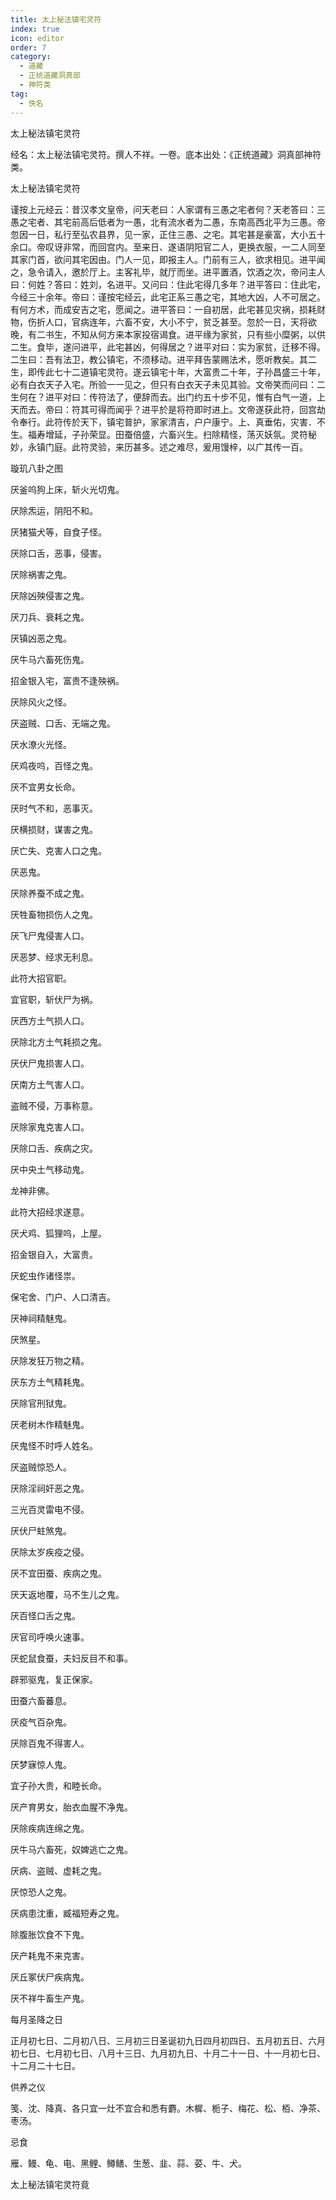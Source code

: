 ```yaml
---
title: 太上秘法镇宅灵符
index: true
icon: editor
order: 7
category:
  - 道藏
  - 正统道藏洞真部
  - 神符类
tag:
  - 佚名
---
```


太上秘法镇宅灵符  

经名：太上秘法镇宅灵符。撰人不祥。一卷。底本出处：《正统道藏》洞真部神符类。  

太上秘法镇宅灵符  

谨按上元经云：昔汉孝文皇帝，问天老曰：人家谓有三愚之宅者何？天老答曰：三愚之宅者、其宅前高后低者为一愚，北有流水者为二愚，东南高西北平为三愚。帝忽因一日，私行至弘农县界，见一家，正住三愚、之宅。其宅甚是豪富，大小五十余口。帝叹讶非常，而回宫内。至来日、遂语阴阳官二人，更换衣服，一二人同至其家门首，欲问其宅因由。门人一见，即报主人。门前有三人，欲求相见。进平闻之，急令请入，邀於厅上。主客礼毕，就厅而坐。进平置酒，饮酒之次，帝问主人曰：何姓？答曰：姓刘，名进平。又问曰：住此宅得几多年？进平答曰：住此宅，今经三十余年。帝曰：谨按宅经云，此宅正系三愚之宅，其地大凶，人不可居之。有何方术，而成安吉之宅，愿闻之。进平答曰：一自初居，此宅甚见灾祸，损耗财物，伤折人口，官病连年，六畜不安，大小不宁，贫乏甚至。忽於一日，天将欲晚，有二书生，不知从何方来本家投宿谒食。进平缘为家贫，只有些小糜粥，以供二生。食毕，遂问进平，此宅甚凶，何得居之？进平对曰：实为家贫，迁移不得。二生曰：吾有法卫，教公镇宅，不须移动。进平拜告蒙赐法术，愿听教矣。其二生，即传此七十二道镇宅灵符。遂云镇宅十年，大富贵二十年，子孙昌盛三十年，必有白衣天子入宅。所验一一见之，但只有白衣天子未见其验。文帝笑而问曰：二生何在？进平对曰：传符法了，便辞而去。出门约五十步不见，惟有白气一道，上天而去。帝曰：符其可得而闻乎？进平於是将符即时进上。文帝遂获此符，回宫劫令奉行。此符传於天下，镇宅普护，家家清吉，户户康宁。上、真垂佑，灾害．不生。福寿增延，子孙荣显。田蚕倍盛，六畜兴生。扫除精怪，荡灭妖氛。灵符秘妙，永镇门庭。此符灵验，来历甚多。述之难尽，爰用馒梓，以广其传一百。  

璇玑八卦之图  

厌釜呜狗上床，斩火光切鬼。  

厌除炁运，阴阳不和。  

厌猪猫犬等，自食子怪。  

厌除口舌，恶事，侵害。  

厌除祸害之鬼。  

厌除凶殃侵害之鬼。  

厌刀兵、衰耗之鬼。  

厌镇凶恶之鬼。  

厌牛马六畜死伤鬼。  

招金银入宅，富贵不逢殃祸。  

厌除风火之怪。  

厌盗贼、口舌、无端之鬼。  

厌水潦火光怪。  

厌鸡夜呜，百怪之鬼。  

厌不宜男女长命。  

厌时气不和，恶事灭。  

厌横损财，谋害之鬼。  

厌亡失、克害人口之鬼。  

厌恶鬼。  

厌除养蚕不成之鬼。  

厌牲畜物损伤人之鬼。  

厌飞尸鬼侵害人口。  

厌恶梦、经求无利息。  

此符大招官职。  

宜官职，斩伏尸为祸。  

厌西方土气损人口。  

厌除北方土气耗损之鬼。  

厌伏尸鬼损害人口。  

厌南方土气害人口。  

盗贼不侵，万事称意。  

厌除家鬼克害人口。  

厌除口舌、疾病之灾。  

厌中央土气移动鬼。  

龙神非佛。  

此符大招经求遂意。  

厌犬鸡、狐狸呜，上屋。  

招金银自入，大富贵。  

厌蛇虫作诸怪祟。  

保宅舍、门户、人口清吉。  

厌神祠精魅鬼。  

厌煞星。  

厌除发狂万物之精。  

厌东方土气精耗鬼。  

厌除官刑狱鬼。  

厌老树木作精魅鬼。  

厌鬼怪不时呼人姓名。  

厌盗贼惊恐人。  

厌除淫祠奸恶之鬼。  

三光百灵雷电不侵。  

厌伏尸蛀煞鬼。  

厌除太岁疾疫之侵。  

厌不宜田蚕、疾病之鬼。  

厌天返地覆，马不生儿之鬼。  

厌百怪口舌之鬼。  

厌官司呼唤火速事。  

厌蛇鼠食蚕，夫妇反目不和事。  

辟邪驱鬼，复正保家。  

田蚕六畜蕃息。  

厌疫气百杂鬼。  

厌除百鬼不得害人。  

厌梦寐惊人鬼。  

宜子孙大贵，和睦长命。  

厌产育男女，胎衣血腥不净鬼。  

厌除疾病连绵之鬼。  

厌牛马六畜死，奴婢逃亡之鬼。  

厌病、盗贼、虚耗之鬼。  

厌惊恐人之鬼。  

厌病患沈重，臧福短寿之鬼。  

除腹胀饮食不下鬼。  

厌产耗鬼不来克害。  

厌丘冢伏尸疾病鬼。  

厌不祥牛畜生产鬼。  

每月圣降之日  

正月初七日、二月初八日、三月初三日圣诞初九日四月初四日、五月初五日、六月初七日、七月初七日、八月十三日、九月初九日、十月二十一日、十一月初七日、十二月二十七日。  

供养之仪  

笺、沈、降真、各只宜一灶不宜合和悉有麝。木樨、栀子、梅花、松、栢、净茶、枣汤。  

忌食  

雁、鳗、龟、电、黑鲤、鳟鳝、生葱、韭、蒜、荽、牛、犬。  

太上秘法镇宅灵符竟  
